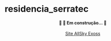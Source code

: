 # residencia_serratec

<!--ts-->
<h4 align="center"> 
	🚧  🚀 Em construção...  🚧
</h4>

<p align="center">
 <a href="http://www.allskyexossjam1.br-web.com/">Site AllSky Exoss</a> 

   
<!--te-->
